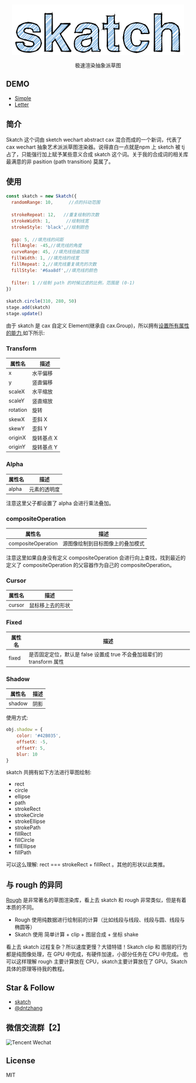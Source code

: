 
<p align="center">
  <a href ="https://dntzhang.github.io/wechart/packages/skatch/examples/letter/"><img alt="skatch" src="./asset/skatch.png"></a>
</p>
<p align="center">
极速渲染抽象派草图
</p>

## DEMO

* [Simple](https://dntzhang.github.io/wechart/packages/skatch/examples/simple/)
* [Letter](https://dntzhang.github.io/wechart/packages/skatch/examples/letter/)

## 简介

 Skatch 这个词由 sketch wechart abstract cax 混合而成的一个新词，代表了cax wechart 抽象艺术派派草图渲染器。说得直白一点就是npm 上 sketch 被 tj 占了，只能强行加上赋予某些意义合成 skatch 这个词。关于我的合成词的相关库最满意的非 pasition (path transition) 莫属了。

## 使用

``` js
const skatch = new Skatch({
  randomRange: 10,      //点的抖动范围
  
  strokeRepeat: 12,   //重复绘制的次数
  strokeWidth: 1,      //绘制线宽
  strokeStyle: 'black',//绘制颜色

  gap: 5, //填充线的间距
  fillAngle: -45,//填充线的角度
  curveRange: 45, //填充线扭曲范围
  fillWidth: 1, //填充线的线宽
  fillRepeat: 2,//填充线重复填充的次数
  fillStyle: '#6aa8df',//填充线的颜色

  filter: 1 //绘制 path 的时候过滤的比例，范围是 (0-1)
})

skatch.circle(310, 280, 50)
stage.add(skatch)
stage.update()
```

由于 skatch 是 cax 自定义 Element(继承自 cax.Group)，所以拥有[设置所有属性的能力](https://github.com/dntzhang/cax#%E5%B1%9E%E6%80%A7),如下所示:

### Transform

|属性名      |描述   |
|---|---|
| x | 水平偏移 |
| y | 竖直偏移 |
| scaleX | 水平缩放 |
| scaleY | 竖直缩放 |
| rotation | 旋转 |
| skewX | 歪斜 X |
| skewY | 歪斜 Y |
| originX | 旋转基点 X |
| originY | 旋转基点 Y |

### Alpha

|属性名      |描述   |
|---|---|
| alpha | 元素的透明度 |

注意这里父子都设置了 alpha 会进行乘法叠加。

### compositeOperation 

|属性名      |描述   |
|---|---|
| compositeOperation | 源图像绘制到目标图像上的叠加模式 |

注意这里如果自身没有定义 compositeOperation 会进行向上查找，找到最近的定义了 compositeOperation 的父容器作为自己的 compositeOperation。

### Cursor

|属性名      |描述   |
|---|---|
| cursor | 鼠标移上去的形状 |

### Fixed

|属性名      |描述   |
|---|---|
| fixed | 是否固定定位，默认是 false 设置成 true 不会叠加祖辈们的 transform 属性|

### Shadow

|属性名      |描述   |
|---|---|
| shadow | 阴影|

使用方式:

```js
obj.shadow = {
    color: '#42B035',
    offsetX: -5,
    offsetY: 5,
    blur: 10
}
```

skatch 共拥有如下方法进行草图绘制:

* rect
* circle
* ellipse
* path
* strokeRect
* strokeCircle
* strokeEllipse
* strokePath
* fillRect
* fillCircle
* fillEllipse
* fillPath

可以这么理解: rect === strokeRect + fillRect 。其他的形状以此类推。

## 与 rough 的异同

[Rough](https://github.com/pshihn/rough) 是非常著名的草图渲染库，看上去 skatch 和 rough 非常类似，但是有着本质的不同。

* Rough 使用纯数据进行绘制前的计算（比如线段与线段、线段与圆、线段与椭圆等）
* Skatch 使用 简单计算 + clip + 图层合成 + 坐标 shake

看上去 skatch 过程复杂？所以速度更慢？大错特错！Skatch clip 和 图层的行为都是纯图像处理，在 GPU 中完成，有硬件加速，小部分任务在 CPU 中完成。
也可以这样理解 rough 主要计算放在 CPU，skatch主要计算放在了 GPU。Skatch 具体的原理等待我的教程。


## Star & Follow

* [skatch](https://github.com/dntzhang/wechart/tree/master/packages/skatch)
* [@dntzhang](https://github.com/dntzhang/)

## 微信交流群【2】

![Tencent Wechat](https://github.com/dntzhang/wechart/raw/master/asset/g2.png) 

## License

MIT 
